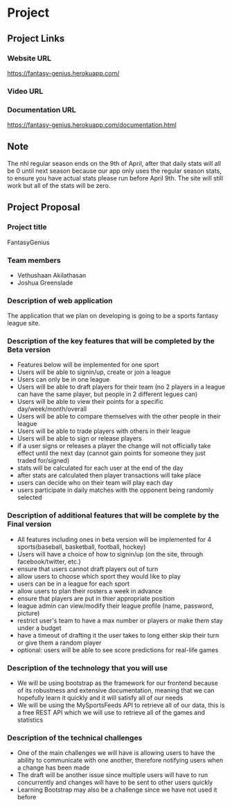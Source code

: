 # Project

## Project Links

### Website URL
https://fantasy-genius.herokuapp.com/

### Video URL


### Documentation URL
https://fantasy-genius.herokuapp.com/documentation.html


## Note
The nhl regular season ends on the 9th of April, after that daily stats will all be 0 until next season because our app only uses the regular season stats, to ensure you have actual stats please run before April 9th. The site will still work but all of the stats will be zero.


## Project Proposal

### Project title
FantasyGenius

### Team members
- Vethushaan Akilathasan
- Joshua Greenslade

### Description of web application
The application that we plan on developing is going to be a sports fantasy league site.

### Description of the key features that will be completed by the Beta version
- Features below will be implemented for one sport
- Users will be able to signin/up, create or join a league
- Users can only be in one league
- Users will be able to draft players for their team (no 2 players in a league can have the same player, but people in 2 different legues can)
- Users will be able to view their points for a specific day/week/month/overall
- Users will be able to compare themselves with the other people in their league
- Users will be able to trade players with others in their league
- Users will be able to sign or release players
- if a user signs or releases a player the change will not officially take effect until the next day (cannot gain points for someone they just traded for/signed)
- stats will be calculated for each user at the end of the day
- after stats are calculated then player transactions will take place
- users can decide who on their team will play each day
- users participate in daily matches with the opponent being randomly selected

### Description of additional features that will be complete by the Final version
- All features including ones in beta version will be implemented for 4 sports(baseball, basketball, football, hockey)
- Users will have a choice of how to signin/up (on the site, through facebook/twitter, etc.)
- ensure that users cannot draft players out of turn
- allow users to choose which sport they would like to play
- users can be in a league for each sport
- allow users to plan their rosters a week in advance
- ensure that players are put in thier appropriate position
- league admin can view/modify their league profile (name, password, picture)
- restrict user's team to have a max number or players or make them stay under a budget
- have a timeout of drafting it the user takes to long either skip their turn or give them a random player
- optional: users will be able to see score predictions for real-life games

### Description of the technology that you will use
- We will be using bootstrap as the framework for our frontend because of its robustness and extensive documentation, meaning that we can hopefully learn it quickly and it will satisfy all of our needs
- We will be using the MySportsFeeds API to retrieve all of our data, this is a free REST API which we will use to retrieve all of the games and statistics

### Description of the technical challenges
- One of the main challenges we will have is allowing users to have the ability to communicate with one another, therefore notifying users when a change has been made
- The draft will be another issue since multiple users will have to run concurrently and changes will have to be sent to other users quickly
- Learning Bootstrap may also be a challenge since we have not used it before
